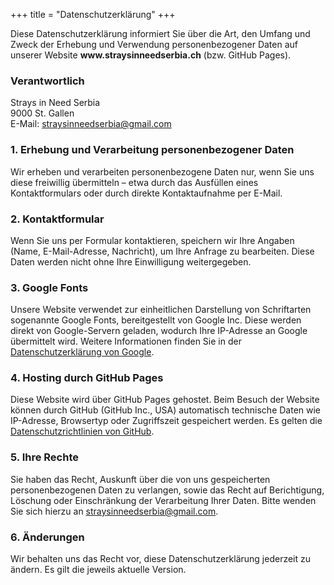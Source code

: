 +++
title = "Datenschutzerklärung"
+++

<p>Diese Datenschutzerklärung informiert Sie über die Art, den Umfang und Zweck der Erhebung und Verwendung personenbezogener Daten auf unserer Website <strong>www.straysinneedserbia.ch</strong> (bzw. GitHub Pages).</p>

<h3>Verantwortlich</h3>
<p>
Strays in Need Serbia<br>
9000 St. Gallen<br>
E-Mail: <a href="mailto:straysinneedserbia@gmail.com">straysinneedserbia@gmail.com</a><br>
</p>

<h3>1. Erhebung und Verarbeitung personenbezogener Daten</h3>
<p>Wir erheben und verarbeiten personenbezogene Daten nur, wenn Sie uns diese freiwillig übermitteln – etwa durch das Ausfüllen eines Kontaktformulars oder durch direkte Kontaktaufnahme per E-Mail.</p>

<h3>2. Kontaktformular</h3>
<p>Wenn Sie uns per Formular kontaktieren, speichern wir Ihre Angaben (Name, E-Mail-Adresse, Nachricht), um Ihre Anfrage zu bearbeiten. Diese Daten werden nicht ohne Ihre Einwilligung weitergegeben.</p>

<h3>3. Google Fonts</h3>
<p>Unsere Website verwendet zur einheitlichen Darstellung von Schriftarten sogenannte Google Fonts, bereitgestellt von Google Inc. Diese werden direkt von Google-Servern geladen, wodurch Ihre IP-Adresse an Google übermittelt wird. Weitere Informationen finden Sie in der <a href="https://policies.google.com/privacy" target="_blank" rel="noopener noreferrer">Datenschutzerklärung von Google</a>.</p>

<h3>4. Hosting durch GitHub Pages</h3>
<p>Diese Website wird über GitHub Pages gehostet. Beim Besuch der Website können durch GitHub (GitHub Inc., USA) automatisch technische Daten wie IP-Adresse, Browsertyp oder Zugriffszeit gespeichert werden. Es gelten die <a href="https://docs.github.com/en/site-policy/privacy-policies/github-privacy-statement" target="_blank" rel="noopener noreferrer">Datenschutzrichtlinien von GitHub</a>.</p>

<h3>5. Ihre Rechte</h3>
<p>Sie haben das Recht, Auskunft über die von uns gespeicherten personenbezogenen Daten zu verlangen, sowie das Recht auf Berichtigung, Löschung oder Einschränkung der Verarbeitung Ihrer Daten. Bitte wenden Sie sich hierzu an <a href="mailto:straysinneedserbia@gmail.com">straysinneedserbia@gmail.com</a>.</p>

<h3>6. Änderungen</h3>
<p>Wir behalten uns das Recht vor, diese Datenschutzerklärung jederzeit zu ändern. Es gilt die jeweils aktuelle Version.</p>
